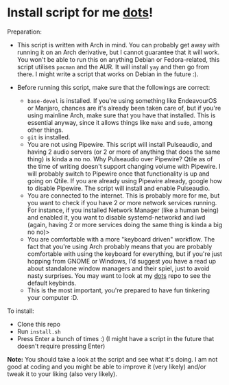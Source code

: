 # Install script for me [dots](https://github.com/DNM1008/Dots)!

Preparation:

* This script is written with Arch in mind. You can probably get away with
  running it on an Arch derivative, but I cannot guarantee that it will work.
  You won't be able to run this on anything Debian or Fedora-related, this
  script utilises `pacman` and the AUR. It will install `yay` and then go from
  there. I might write a script that works on Debian in the future :).

* Before running this script, make sure that the followings are correct:
    * `base-devel` is installed. If you're using something like EndeavourOS or
      Manjaro, chances are it's already been taken care of, but if you're using
      mainline Arch, make sure that you have that installed. This is essential
      anyway, since it allows things like `make` and `sudo`, among other
      things.
    * `git` is installed.
    * You are not using Pipewire. This script will install Pulseaudio, and
      having 2 audio servers (or 2 or more of anything that does the same
      thing) is kinda a no no. Why Pulseaudio over Pipewire? Qtile as of the
      time of writing doesn't support changing volume with Pipewire. I will
      probably switch to Pipewire once that functionality is up and going on
      Qtile. If you are already using Pipewire already, google how to disable
      Pipewire. The script will install and enable Pulseaudio.
    * You are connected to the internet. This is probably more for me, but you
      want to check if you have 2 or more network services running. For
      instance, if you installed Network Manager (like a human being) and
      enabled it, you want to disable systemd-networkd and iwd (again, having 2
      or more services doing the same thing is kinda a big no no)>
    * You are comfortable with a more "keyboard driven" workflow. The fact that
      you're using Arch probably means that you are probably comfortable with
      using the keyboard for everything, but if you're just hopping from GNOME
      or Windows, I'd suggest you have a read up about standalone window
      managers and their spiel, just to avoid nasty surprises. You may want to
      look at my [dots](https://github.com/DNM1008/Dots) repo to see the
      default keybinds.
    * This is the most important, you're prepared to have fun tinkering your
      computer :D.


To install:
* Clone this repo
* Run `install.sh`
* Press Enter a bunch of times :) (I might have a script in the future that doesn't require pressing Enter)

**Note:** You should take a look at the script and see what it's doing. I am
not good at coding and you might be able to improve it (very likely) and/or
tweak it to your liking (also very likely).
